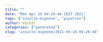 ```yaml
---
title: ""
date: "Mon Apr 19 04:26:44 CEST 2021"
tags: ["insulte-mignone", "pipotron"]
author: m1ch3l
categories: ["generated"]
slug: "insulte-mignone/2021-04-19-04:26:44"
---
```



